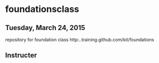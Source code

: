 # foundationsclass
## Tuesday, March 24, 2015
repository for foundation class  http:..training.github.com/kit/foundations


## Instructer
 
  
